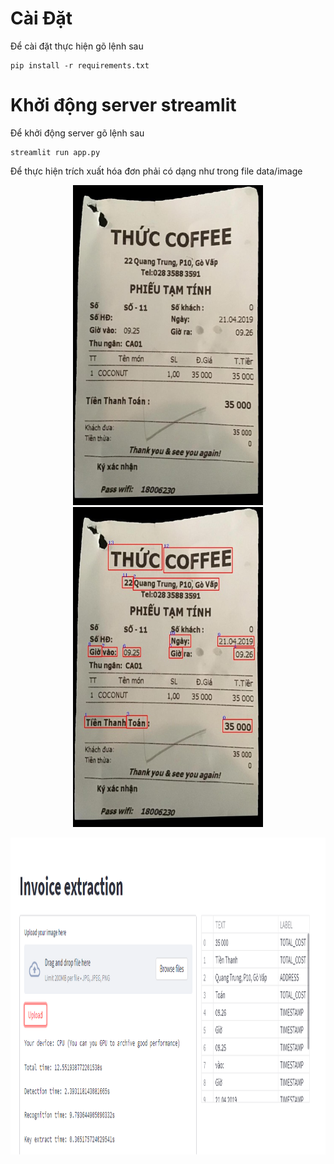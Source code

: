 # Cài Đặt
Để cài đặt thực hiện gõ lệnh sau
```
pip install -r requirements.txt
```
# Khởi động server streamlit
Để khởi động server gõ lệnh sau
```
streamlit run app.py
```
Để thực hiện trích xuất hóa đơn phải có dạng như trong file data/image
<p align="center">
    <img src="data/image/image596.jpg" width="304" height="512">
    <img src="data/result/result2.jpeg" width="304" height="512">
</p>
<p align="center">
    <img src="data/result/result1.PNG" width="1053" height="507">
</p>
